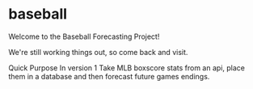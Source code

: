 # baseball

Welcome to the Baseball Forecasting Project!

We're still working things out, so come back and visit.

Quick Purpose
In version 1
   Take MLB boxscore stats from an api, place them in a database and then forecast future games endings.
